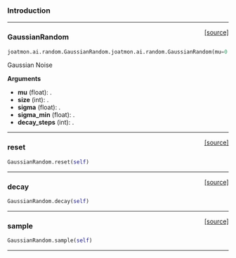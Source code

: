 ### Introduction

---

<span style="float:right;">[[source]](https://github.com/malkoch/joatmon/blob/master/joatmon/ai/random.py#L7)</span>
### GaussianRandom

```python
joatmon.ai.random.GaussianRandom.joatmon.ai.random.GaussianRandom(mu=0.0, size=2, sigma=0.1, sigma_min=0.01, decay_steps=200000)
```


Gaussian Noise

__Arguments__

- __mu__ (float): .
- __size__ (int): .
- __sigma__ (float): .
- __sigma_min__ (float): .
- __decay_steps__ (int): .

----

<span style="float:right;">[[source]](https://github.com/malkoch/joatmon/blob/master/joatmon/ai/random.py#L38)</span>

### reset


```python
GaussianRandom.reset(self)
```

----

<span style="float:right;">[[source]](https://github.com/malkoch/joatmon/blob/master/joatmon/ai/random.py#L42)</span>

### decay


```python
GaussianRandom.decay(self)
```

----

<span style="float:right;">[[source]](https://github.com/malkoch/joatmon/blob/master/joatmon/ai/random.py#L46)</span>

### sample


```python
GaussianRandom.sample(self)
```


---
